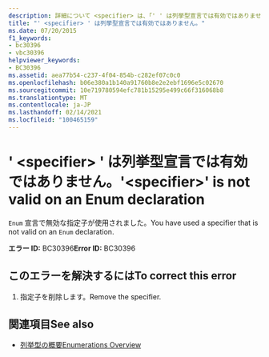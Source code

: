 ```yaml
---
description: 詳細について <specifier> は、「' ' は列挙型宣言では有効ではありません」を参照してください。
title: "' <specifier> ' は列挙型宣言では有効ではありません。"
ms.date: 07/20/2015
f1_keywords:
- bc30396
- vbc30396
helpviewer_keywords:
- BC30396
ms.assetid: aea77b54-c237-4f04-854b-c282ef07c0c0
ms.openlocfilehash: b06e380a1b140a91760b8e2e2ebf1696e5c02670
ms.sourcegitcommit: 10e719780594efc781b15295e499c66f316068b8
ms.translationtype: MT
ms.contentlocale: ja-JP
ms.lasthandoff: 02/14/2021
ms.locfileid: "100465159"
---
```

# <a name="specifier-is-not-valid-on-an-enum-declaration"></a><span data-ttu-id="3357e-103">' \<specifier> ' は列挙型宣言では有効ではありません。</span><span class="sxs-lookup"><span data-stu-id="3357e-103">'\<specifier>' is not valid on an Enum declaration</span></span>

<span data-ttu-id="3357e-104">`Enum` 宣言で無効な指定子が使用されました。</span><span class="sxs-lookup"><span data-stu-id="3357e-104">You have used a specifier that is not valid on an `Enum` declaration.</span></span>  
  
 <span data-ttu-id="3357e-105">**エラー ID:** BC30396</span><span class="sxs-lookup"><span data-stu-id="3357e-105">**Error ID:** BC30396</span></span>  
  
## <a name="to-correct-this-error"></a><span data-ttu-id="3357e-106">このエラーを解決するには</span><span class="sxs-lookup"><span data-stu-id="3357e-106">To correct this error</span></span>  
  
1. <span data-ttu-id="3357e-107">指定子を削除します。</span><span class="sxs-lookup"><span data-stu-id="3357e-107">Remove the specifier.</span></span>  
  
## <a name="see-also"></a><span data-ttu-id="3357e-108">関連項目</span><span class="sxs-lookup"><span data-stu-id="3357e-108">See also</span></span>

- [<span data-ttu-id="3357e-109">列挙型の概要</span><span class="sxs-lookup"><span data-stu-id="3357e-109">Enumerations Overview</span></span>](../programming-guide/language-features/constants-enums/enumerations-overview.md)
